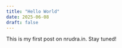 ```yaml
---
title: "Hello World"
date: 2025-06-08
draft: false
---
```


This is my first post on nrudra.in. Stay tuned!
